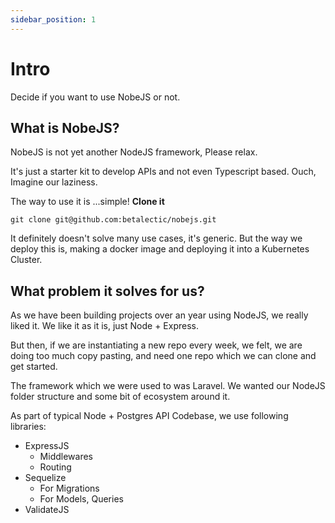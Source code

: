 ```yaml
---
sidebar_position: 1
---
```


# Intro

Decide if you want to use NobeJS or not.

## What is NobeJS?

NobeJS is not yet another NodeJS framework, Please relax.

It's just a starter kit to develop APIs and not even Typescript based. Ouch, Imagine our laziness.

The way to use it is ...simple! **Clone it**

```shell
git clone git@github.com:betalectic/nobejs.git
```

It definitely doesn't solve many use cases, it's generic. But the way we deploy this is, making a docker image and deploying it into a Kubernetes Cluster.

## What problem it solves for us?

As we have been building projects over an year using NodeJS, we really liked it. We like it as it is, just Node + Express.

But then, if we are instantiating a new repo every week, we felt, we are doing too much copy pasting, and need one repo which we can clone and get started.

The framework which we were used to was Laravel. We wanted our NodeJS folder structure and some bit of ecosystem around it.

As part of typical Node + Postgres API Codebase, we use following libraries:

- ExpressJS
  - Middlewares
  - Routing
- Sequelize
  - For Migrations
  - For Models, Queries
- ValidateJS
